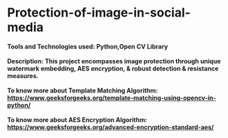 # Protection-of-image-in-social-media
<nr><b>Tools and Technologies used: <b> Python,Open CV Library<br>
<br><b>Description: </b>This project encompasses image protection through unique watermark embedding, AES encryption, & robust detection & resistance measures.<br>
<br><b>To know more about Template Matching Algorithm: <b>https://www.geeksforgeeks.org/template-matching-using-opencv-in-python/<br>
<br>To know more about AES Encryption Algorithm: <b>https://www.geeksforgeeks.org/advanced-encryption-standard-aes/<br>



